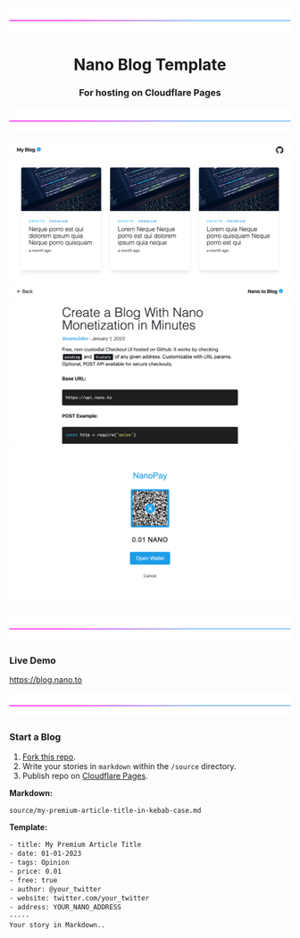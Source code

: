 ![line](https://github.com/fwd/n2/raw/master/.github/line.png)

<h1 align="center">Nano Blog Template</h1>
<h3 align="center">For hosting on Cloudflare Pages</h3>

![line](https://github.com/fwd/n2/raw/master/.github/line.png)


![line](https://github.com/fwd/nano-blog/raw/master/.github/banner.png)
![line](https://github.com/fwd/nano-blog/raw/master/.github/article.png)
![line](https://github.com/fwd/nano-blog/raw/master/.github/paywall.png)


![line](https://github.com/fwd/n2/raw/master/.github/line.png)

### Live Demo

https://blog.nano.to 

![line](https://github.com/fwd/n2/raw/master/.github/line.png)

### Start a Blog

1. [Fork this repo](https://github.com/fwd/nano-blog/generate). 
2. Write your stories in ```markdown``` within the ```/source``` directory.
3. Publish repo on [Cloudflare Pages](https://developers.cloudflare.com/pages/).

**Markdown:**

```
source/my-premium-article-title-in-kebab-case.md
```

**Template:**

```
- title: My Premium Article Title
- date: 01-01-2023
- tags: Opinion
- price: 0.01
- free: true
- author: @your_twitter
- website: twitter.com/your_twitter
- address: YOUR_NANO_ADDRESS
-----
Your story in Markdown..
```
